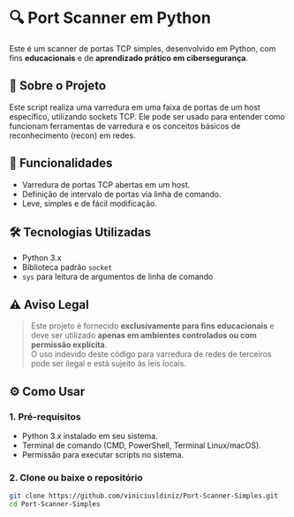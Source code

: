 # 🔍 Port Scanner em Python

Este é um scanner de portas TCP simples, desenvolvido em Python, com fins **educacionais** e de **aprendizado prático em cibersegurança**.

## 🧠 Sobre o Projeto

Este script realiza uma varredura em uma faixa de portas de um host específico, utilizando sockets TCP. Ele pode ser usado para entender como funcionam ferramentas de varredura e os conceitos básicos de reconhecimento (recon) em redes.

## 🚀 Funcionalidades

- Varredura de portas TCP abertas em um host.
- Definição de intervalo de portas via linha de comando.
- Leve, simples e de fácil modificação.

## 🛠️ Tecnologias Utilizadas

- Python 3.x
- Biblioteca padrão `socket`
- `sys` para leitura de argumentos de linha de comando

## ⚠️ Aviso Legal

> Este projeto é fornecido **exclusivamente para fins educacionais** e deve ser utilizado **apenas em ambientes controlados ou com permissão explícita**.  
> O uso indevido deste código para varredura de redes de terceiros pode ser ilegal e está sujeito às leis locais.

## ⚙️ Como Usar

### 1. Pré-requisitos

- Python 3.x instalado em seu sistema.
- Terminal de comando (CMD, PowerShell, Terminal Linux/macOS).
- Permissão para executar scripts no sistema.

### 2. Clone ou baixe o repositório

```bash
git clone https://github.com/viniciusldiniz/Port-Scanner-Simples.git
cd Port-Scanner-Simples

